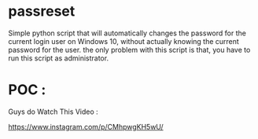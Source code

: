 # passreset
Simple python script that will automatically changes the password for the current login user on Windows 10, without actually knowing the current password for the user.
the only problem with this script is that, you have to run this script as administrator.

# POC :

Guys do Watch This Video :

https://www.instagram.com/p/CMhpwgKH5wU/


